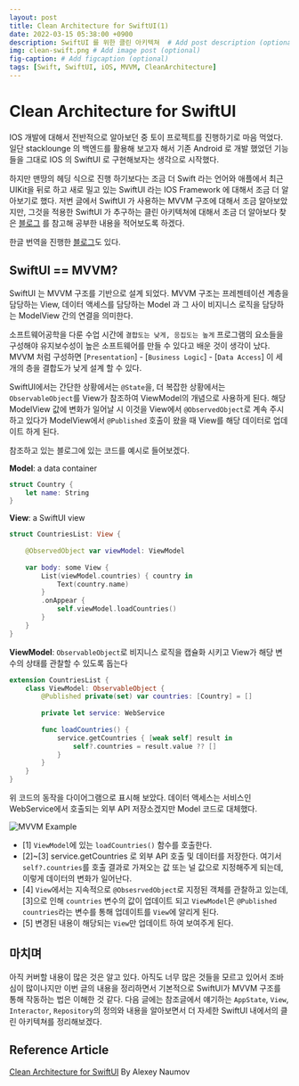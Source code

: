 ```yaml
---
layout: post
title: Clean Architecture for SwiftUI(1)
date: 2022-03-15 05:38:00 +0900
description: SwiftUI 를 위한 클린 아키텍쳐  # Add post description (optional)
img: clean-swift.png # Add image post (optional)
fig-caption: # Add figcaption (optional)
tags: [Swift, SwiftUI, iOS, MVVM, CleanArchitecture]
---
```


# Clean Architecture for SwiftUI
IOS 개발에 대해서 전반적으로 알아보던 중 토이 프로젝트를 진행하기로 마음 먹었다. 일단 stacklounge 의 백엔드를 활용해 보고자 해서 기존 Android 로 개발 했었던 기능들을 그대로 IOS 의 SwiftUI 로 구현해보자는 생각으로 시작했다. 

하지만 맨땅의 헤딩 식으로 진행 하기보다는 조금 더 Swift 라는 언어와 애플에서 최근 UIKit을 뒤로 하고 새로 밀고 있는 SwiftUI 라는 IOS Framework 에 대해서 조금 더 알아보기로 했다. 저번 글에서 SwiftUI 가 사용하는 MVVM 구조에 대해서 조금 알아보았지만, 그것을 적용한 SwiftUI 가 추구하는 클린 아키텍쳐에 대해서 조금 더 알아보다 찾은 [블로그](https://nalexn.github.io/clean-architecture-swiftui/) 를 참고해 공부한 내용을 적어보도록 하겠다. 

한글 번역을 진행한 [블로그](https://gon125.github.io/posts/SwiftUI를-위한-클린-아키텍처/)도 있다. 


## SwiftUI == MVVM?
SwiftUI 는 MVVM 구조를 기반으로 설계 되었다. MVVM 구조는 프레젠테이션 계층을 담당하는 View, 데이터 액세스를 담당하는 Model 과 그 사이 비지니스 로직을 담당하는 ModelView 간의 연결을 의미한다.

소프트웨어공학을 다룬 수업 시간에 `결합도는 낮게, 응집도는 높게` 프로그램의 요소들을 구성해야 유지보수성이 높은 소프트웨어를 만들 수 있다고 배운 것이 생각이 났다. MVVM 처럼 구성하면
[`Presentation`] - [`Business Logic`] - [`Data Access`] 이 세개의 층을 결합도가 낮게 설계 할 수 있다. 

SwiftUI에서는 간단한 상황에서는 `@State`을, 더 복잡한 상황에서는 `ObservableObject`를 View가 참조하여 ViewModel의 개념으로 사용하게 된다. 해당 ModelView 값에 변화가 일어날 시 이것을 View에서 `@ObservedObject`로 계속 주시하고 있다가 ModelView에서 `@Published` 호출이 왔을 때 View를 해당 데이터로 업데이트 하게 된다. 

참조하고 있는 블로그에 있는 코드를 예시로 들어보겠다. 

**Model**: a data container

```swift
struct Country {
    let name: String
}
```

**View**: a SwiftUI view

```swift
struct CountriesList: View {
    
    @ObservedObject var viewModel: ViewModel
    
    var body: some View {
        List(viewModel.countries) { country in
            Text(country.name)
        }
        .onAppear {
            self.viewModel.loadCountries()
        }
    }
}
```

**ViewModel**: `ObservableObject`로 비지니스 로직을 캡슐화 시키고 View가 해당 변수의 상태를 관찰할 수 있도록 돕는다

```swift
extension CountriesList {
    class ViewModel: ObservableObject {
        @Published private(set) var countries: [Country] = []
        
        private let service: WebService
        
        func loadCountries() {
            service.getCountries { [weak self] result in
                self?.countries = result.value ?? []
            }
        }
    }
}
```

위 코드의 동작을 다이어그램으로 표시해 보았다. 데이터 액세스는 서비스인 WebService에서 호출되는 외부 API 저장소겠지만 Model 코드로 대체했다.

![MVVM Example]({{site.baseurl}}/assets/img/mvvm-example1.jpg)

 - [1] `ViewModel`에 있는 `loadCountries()` 함수를 호출한다. 
 - [2]~[3] service.getCountries 로 외부 API 호출 및 데이터를 저장한다. 여기서 `self?.countries`를 호출 결과로 가져오는 값 또는 널 값으로 지정해주게 되는데, 이렇게 데이터의 변화가 일어난다.
 - [4] `View`에서는 지속적으로 `@ObsesrvedObject`로 지정된 객체를 관찰하고 있는데, [3]으로 인해 `countries` 변수의 값이 업데이트 되고 `ViewModel`은 `@Published countries`라는 변수를 통해 업데이트를 `View`에 알리게 된다. 
 - [5] 변경된 내용이 해당되는 `View`만 업데이트 하여 보여주게 된다.


## 마치며 

 아직 커버할 내용이 많은 것은 알고 있다. 아직도 너무 많은 것들을 모르고 있어서 조바심이 많이나지만 이번 글의 내용을 정리하면서  기본적으로 SwiftUI가 MVVM 구조를 통해 작동하는 법은 이해한 것 같다. 다음 글에는 참조글에서 얘기하는 `AppState`, `View`, `Interactor`, `Repository`의 정의와 내용을 알아보면서 더 자세한 SwiftUI 내에서의 클린 아키텍쳐를 정리해보겠다.

## Reference Article

 [Clean Architecture for SwiftUI](https://nalexn.github.io/clean-architecture-swiftui/) By Alexey Naumov